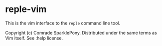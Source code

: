 # reple-vim 

This is the vim interface to the `reple` command line tool.

Copyright (c) Comrade SparklePony. Distributed under the same terms as Vim itself. See :help license.

